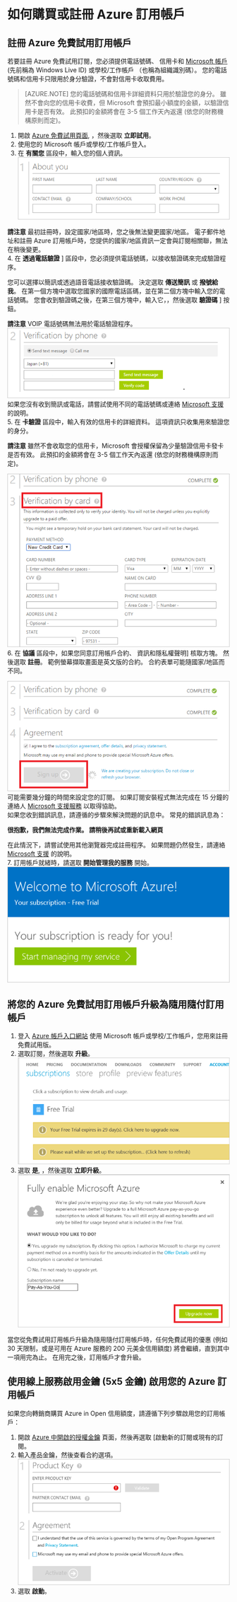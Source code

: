 <properties
    pageTitle="如何購買或註冊 Azure 訂用帳戶 | Microsoft Azure"
    description="說明如何購買或註冊 Azure 訂用帳戶"
    services="billing"
    documentationCenter=""
    authors="genlin"
    manager="jarrettr"
    editor="meerak"
    tags="billing"
    />

<tags
    ms.service="billing"
    ms.workload="na"
    ms.tgt_pltfrm="na"
    ms.devlang="na"
    ms.topic="article"
    ms.date="11/18/2015"
    ms.author="genli"/>

# 如何購買或註冊 Azure 訂用帳戶

## 註冊 Azure 免費試用訂用帳戶
若要註冊 Azure 免費試用訂閱，您必須提供電話號碼、 信用卡和 [Microsoft 帳戶](https://www.microsoft.com/en-us/account/faq.aspx) (先前稱為 Windows Live ID) 或學校/工作帳戶 （也稱為組織識別碼）。 您的電話號碼和信用卡只限用於身分驗證，不會對信用卡收取費用。

>[AZURE.NOTE] 您的電話號碼和信用卡詳細資料只用於驗證您的身分。 雖然不會向您的信用卡收費，但 Microsoft 會預扣最小額度的金額，以驗證信用卡是否有效。 此預扣的金額將會在 3-5 個工作天內返還 (依您的財務機構原則而定)。

1. 開啟 [Azure 免費試用頁面](https://azure.microsoft.com/pricing/free-trial/), ，然後選取 **立即試用**。
2. 使用您的 Microsoft 帳戶或學校/工作帳戶登入。
3. 在 **有關您** 區段中，輸入您的個人資訊。  
![個人資訊的螢幕擷取畫面](./media/billing-buy-sign-up-azure-subscription/AboutYou.png)

 **請注意** 最初註冊時，設定國家/地區時，您之後無法變更國家/地區。 電子郵件地址和註冊 Azure 訂用帳戶時，您提供的國家/地區資訊一定會與訂閱相關聯，無法在稍後變更。</br>
4. 在 **透過電話驗證** ] 區段中，您必須提供電話號碼，以接收驗證碼來完成驗證程序。

 您可以選擇以簡訊或透過語音電話接收驗證碼。 決定選取 **傳送簡訊** 或 **撥號給我**。 在第一個方塊中選取您國家的國際電話區碼，並在第二個方塊中輸入您的電話號碼。 您會收到驗證碼之後，在第三個方塊中，輸入它，，然後選取 **驗證碼** ] 按鈕。

 **請注意** VOIP 電話號碼無法用於電話驗證程序。</br>
 ![關於電話驗證螢幕擷取畫面](./media/billing-buy-sign-up-azure-subscription/PhoneVerify.png)</br>如果您沒有收到簡訊或電話，請嘗試使用不同的電話號碼或連絡 [Microsoft 支援](https://ms.portal.azure.com/#blade/Microsoft_Azure_Support/HelpAndSupportBlade) 的說明。 </br>
5. 在 **卡驗證** 區段中，輸入有效的信用卡的詳細資料。 這項資訊只收集用來驗證您的身分。

 **請注意** 雖然不會收取您的信用卡，Microsoft 會授權保留為少量驗證信用卡發卡是否有效。 此預扣的金額將會在 3-5 個工作天內返還 (依您的財務機構原則而定)。

 ![cardverify](./media/billing-buy-sign-up-azure-subscription/VardVerify.png)</br>
6. 在 **協議** 區段中，如果您同意訂用帳戶合約、 資訊和隱私權聲明] 核取方塊。 然後選取 **註冊**。
範例螢幕擷取畫面是英文版的合約。 合約表單可能隨國家/地區而不同。

 ![註冊](./media/billing-buy-sign-up-azure-subscription/Signup.png)</br>
 可能需要幾分鐘的時間來設定您的訂閱。 如果訂閱安裝程式無法完成在 15 分鐘的連絡人 [Microsoft 支援服務](https://ms.portal.azure.com/#blade/Microsoft_Azure_Support/HelpAndSupportBlade) 以取得協助。 </br>
 如果您收到錯誤訊息，請遵循的步驟來解決問題的訊息中。 常見的錯誤訊息為：

 **很抱歉，我們無法完成作業。 請稍後再試或重新載入網頁** </br>

 在此情況下，請嘗試使用其他瀏覽器完成註冊程序。 如果問題仍然發生，請連絡 [Microsoft 支援](https://ms.portal.azure.com/#blade/Microsoft_Azure_Support/HelpAndSupportBlade) 的說明。</br>
7. 訂用帳戶就緒時，請選取 **開始管理我的服務** 開始。</br>
 ![startservice](./media/billing-buy-sign-up-azure-subscription/startservice.png)

## 將您的 Azure 免費試用訂用帳戶升級為隨用隨付訂用帳戶

1. 登入 [Azure 帳戶入口網站](https://account.windowsazure.com/subscriptions) 使用 Microsoft 帳戶或學校/工作帳戶，您用來註冊免費試用版。
2. 選取訂閱，然後選取 **升級**。</br>![billpage](./media/billing-buy-sign-up-azure-subscription/billpage.png)
3. 選取 **是**, ，然後選取 **立即升級**。 </br>![升級](./media/billing-buy-sign-up-azure-subscription/Upgrade.png)

當您從免費試用訂用帳戶升級為隨用隨付訂用帳戶時，任何免費試用的優惠 (例如 30 天限制，或是可用在 Azure 服務的 200 元美金信用額度) 將會繼續，直到其中一項用完為止。 在用完之後，訂用帳戶才會升級。

## 使用線上服務啟用金鑰 (5x5 金鑰) 啟用您的 Azure 訂用帳戶

如果您向轉銷商購買 Azure in Open 信用額度，請遵循下列步驟啟用您的訂用帳戶：

1. 開啟 [Azure 中開啟的授權金鑰](http://azure.microsoft.com/offers/ms-azr-0111p/) 頁面，然後再選取 [啟動新的訂閱或現有的訂閱。
2. 輸入產品金鑰，然後查看合約選項。</br>![OSA 金鑰](./media/billing-buy-sign-up-azure-subscription/OSAkey.png)
3. 選取 **啟動**。


